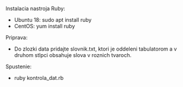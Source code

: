 Instalacia nastroja Ruby:
* Ubuntu 18: sudo apt install ruby
* CentOS: yum install ruby

Priprava:
* Do zlozki data pridajte slovnik.txt, ktori je oddeleni tabulatorom a v druhom stlpci obsahuje slova v roznich tvaroch.

Spustenie:
* ruby kontrola_dat.rb
